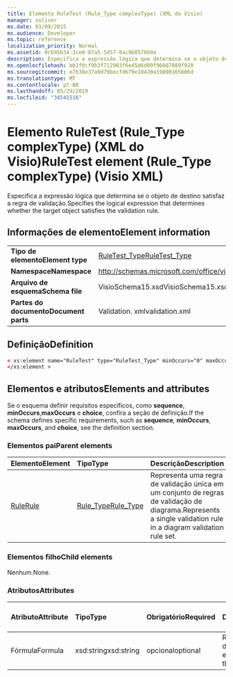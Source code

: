 ```yaml
---
title: Elemento RuleTest (Rule_Type complexType) (XML do Visio)
manager: soliver
ms.date: 03/09/2015
ms.audience: Developer
ms.topic: reference
localization_priority: Normal
ms.assetid: 0cb95b34-3ce0-07a5-5d57-8ac9b0570b9a
description: Especifica a expressão lógica que determina se o objeto de destino satisfaz a regra de validação.
ms.openlocfilehash: bb1f0cf9b3f712903f6e45d6d09f96607089f920
ms.sourcegitcommit: e7b38e37a9d79becfd679e10420a19890165606d
ms.translationtype: MT
ms.contentlocale: pt-BR
ms.lasthandoff: 05/29/2019
ms.locfileid: "34541516"
---
```

# <a name="ruletest-element-ruletype-complextype-visio-xml"></a><span data-ttu-id="70466-103">Elemento RuleTest (Rule_Type complexType) (XML do Visio)</span><span class="sxs-lookup"><span data-stu-id="70466-103">RuleTest element (Rule_Type complexType) (Visio XML)</span></span>

<span data-ttu-id="70466-104">Especifica a expressão lógica que determina se o objeto de destino satisfaz a regra de validação.</span><span class="sxs-lookup"><span data-stu-id="70466-104">Specifies the logical expression that determines whether the target object satisfies the validation rule.</span></span>
  
## <a name="element-information"></a><span data-ttu-id="70466-105">Informações de elemento</span><span class="sxs-lookup"><span data-stu-id="70466-105">Element information</span></span>

|||
|:-----|:-----|
|<span data-ttu-id="70466-106">**Tipo de elemento**</span><span class="sxs-lookup"><span data-stu-id="70466-106">**Element type**</span></span> <br/> |[<span data-ttu-id="70466-107">RuleTest_Type</span><span class="sxs-lookup"><span data-stu-id="70466-107">RuleTest_Type</span></span>](ruletest_type-complextypevisio-xml.md) <br/> |
|<span data-ttu-id="70466-108">**Namespace**</span><span class="sxs-lookup"><span data-stu-id="70466-108">**Namespace**</span></span> <br/> |http://schemas.microsoft.com/office/visio/2012/main  <br/> |
|<span data-ttu-id="70466-109">**Arquivo de esquema**</span><span class="sxs-lookup"><span data-stu-id="70466-109">**Schema file**</span></span> <br/> |<span data-ttu-id="70466-110">VisioSchema15.xsd</span><span class="sxs-lookup"><span data-stu-id="70466-110">VisioSchema15.xsd</span></span>  <br/> |
|<span data-ttu-id="70466-111">**Partes do documento**</span><span class="sxs-lookup"><span data-stu-id="70466-111">**Document parts**</span></span> <br/> |<span data-ttu-id="70466-112">Validation. xml</span><span class="sxs-lookup"><span data-stu-id="70466-112">validation.xml</span></span>  <br/> |
   
## <a name="definition"></a><span data-ttu-id="70466-113">Definição</span><span class="sxs-lookup"><span data-stu-id="70466-113">Definition</span></span>

```XML
< xs:element name="RuleTest" type="RuleTest_Type" minOccurs="0" maxOccurs="1" >
</xs:element >
```

## <a name="elements-and-attributes"></a><span data-ttu-id="70466-114">Elementos e atributos</span><span class="sxs-lookup"><span data-stu-id="70466-114">Elements and attributes</span></span>

<span data-ttu-id="70466-115">Se o esquema definir requisitos específicos, como **sequence**, **minOccurs**,**maxOccurs** e **choice**, confira a seção de definição.</span><span class="sxs-lookup"><span data-stu-id="70466-115">If the schema defines specific requirements, such as **sequence**, **minOccurs**, **maxOccurs**, and **choice**, see the definition section.</span></span> 
  
### <a name="parent-elements"></a><span data-ttu-id="70466-116">Elementos pai</span><span class="sxs-lookup"><span data-stu-id="70466-116">Parent elements</span></span>

|<span data-ttu-id="70466-117">**Elemento**</span><span class="sxs-lookup"><span data-stu-id="70466-117">**Element**</span></span>|<span data-ttu-id="70466-118">**Tipo**</span><span class="sxs-lookup"><span data-stu-id="70466-118">**Type**</span></span>|<span data-ttu-id="70466-119">**Descrição**</span><span class="sxs-lookup"><span data-stu-id="70466-119">**Description**</span></span>|
|:-----|:-----|:-----|
|[<span data-ttu-id="70466-120">Rule</span><span class="sxs-lookup"><span data-stu-id="70466-120">Rule</span></span>](rule-element-ruleset_type-complextypevisio-xml.md) <br/> |[<span data-ttu-id="70466-121">Rule_Type</span><span class="sxs-lookup"><span data-stu-id="70466-121">Rule_Type</span></span>](rule_type-complextypevisio-xml.md) <br/> |<span data-ttu-id="70466-122">Representa uma regra de validação única em um conjunto de regras de validação de diagrama.</span><span class="sxs-lookup"><span data-stu-id="70466-122">Represents a single validation rule in a diagram validation rule set.</span></span>  <br/> |
   
### <a name="child-elements"></a><span data-ttu-id="70466-123">Elementos filho</span><span class="sxs-lookup"><span data-stu-id="70466-123">Child elements</span></span>

<span data-ttu-id="70466-124">Nenhum.</span><span class="sxs-lookup"><span data-stu-id="70466-124">None.</span></span>
  
### <a name="attributes"></a><span data-ttu-id="70466-125">Atributos</span><span class="sxs-lookup"><span data-stu-id="70466-125">Attributes</span></span>

|<span data-ttu-id="70466-126">**Atributo**</span><span class="sxs-lookup"><span data-stu-id="70466-126">**Attribute**</span></span>|<span data-ttu-id="70466-127">**Tipo**</span><span class="sxs-lookup"><span data-stu-id="70466-127">**Type**</span></span>|<span data-ttu-id="70466-128">**Obrigatório**</span><span class="sxs-lookup"><span data-stu-id="70466-128">**Required**</span></span>|<span data-ttu-id="70466-129">**Descrição**</span><span class="sxs-lookup"><span data-stu-id="70466-129">**Description**</span></span>|<span data-ttu-id="70466-130">**Valores possíveis**</span><span class="sxs-lookup"><span data-stu-id="70466-130">**Possible values**</span></span>|
|:-----|:-----|:-----|:-----|:-----|
|<span data-ttu-id="70466-131">Fórmula</span><span class="sxs-lookup"><span data-stu-id="70466-131">Formula</span></span>  <br/> |<span data-ttu-id="70466-132">xsd:string</span><span class="sxs-lookup"><span data-stu-id="70466-132">xsd:string</span></span>  <br/> |<span data-ttu-id="70466-133">opcional</span><span class="sxs-lookup"><span data-stu-id="70466-133">optional</span></span>  <br/> |<span data-ttu-id="70466-134">Representa a fórmula do elemento.</span><span class="sxs-lookup"><span data-stu-id="70466-134">Represents the element's formula.</span></span>  <br/> |<span data-ttu-id="70466-135">Valores da cadeia de caracteres xsd:.</span><span class="sxs-lookup"><span data-stu-id="70466-135">Values of the xsd:string.</span></span>  <br/> |
   

